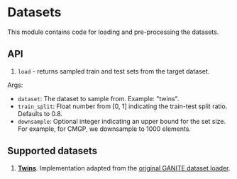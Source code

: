 # Datasets

This module contains code for loading and pre-processing the datasets.

## API
1. `load` - returns sampled train and test sets from the target dataset.

Args:

 - `dataset`: The dataset to sample from. Example: "twins".
 - `train_split`: Float number from [0, 1] indicating the train-test split ratio. Defaults to 0.8.
 - `downsample`: Optional integer indicating an upper bound for the set size. For example, for CMGP, we downsample to 1000 elements.


## Supported datasets
1. [__Twins__](https://www.nber.org/data/linked-birth-infant-death-data-vital-statistics-data.html). Implementation adapted from the [original GANITE dataset loader](https://bitbucket.org/mvdschaar/mlforhealthlabpub/src/master/alg/ganite/data_preprocessing_ganite.py).